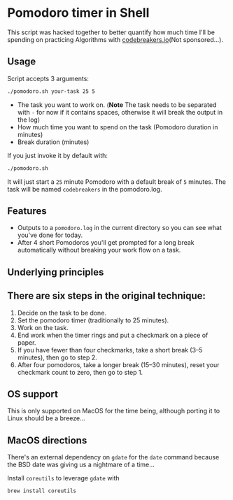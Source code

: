 # Pomodoro timer in Shell

This script was hacked together to better quantify how much time I'll be spending on practicing Algorithms with [codebreakers.io](https://codebreakers.io)(Not sponsored...).

## Usage

Script accepts 3 arguments:

```bash
./pomodoro.sh your-task 25 5
```

- The task you want to work on. (**Note** The task needs to be separated with `-` for now if it contains spaces, otherwise it will break the output in the log)
- How much time you want to spend on the task (Pomodoro duration in minutes)
- Break duration (minutes)

If you just invoke it by default with:
```bash
./pomodoro.sh
```

It will just start a `25` minute Pomodoro with a default break of `5` minutes. The task will be named `codebreakers` in the pomodoro.log.

## Features

- Outputs to a `pomodoro.log` in the current directory so you can see what you've done for today.
- After 4 short Pomodoros you'll get prompted for a long break automatically without breaking your work flow on a task.

## Underlying principles
## There are six steps in the original technique:

1. Decide on the task to be done.
2. Set the pomodoro timer (traditionally to 25 minutes).
3. Work on the task.
4. End work when the timer rings and put a checkmark on a piece of paper.
5. If you have fewer than four checkmarks, take a short break (3–5 minutes), then go to step 2.
6. After four pomodoros, take a longer break (15–30 minutes), reset your checkmark count to zero, then go to step 1.

## OS support

This is only supported on MacOS for the time being, although porting it to Linux should be a breeze...

## MacOS directions

There's an external dependency on `gdate` for the `date` command because the BSD date was giving us a nightmare of a time...

Install `coreutils` to leverage `gdate` with

```bash
brew install coreutils
```
